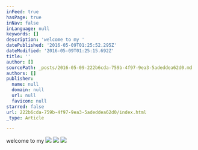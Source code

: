 ```yaml
---
inFeed: true
hasPage: true
inNav: false
inLanguage: null
keywords: []
description: 'welcome to my '
datePublished: '2016-05-09T01:25:52.295Z'
dateModified: '2016-05-09T01:25:15.692Z'
title: ''
author: []
sourcePath: _posts/2016-05-09-222b6cda-759b-4f97-9ea3-5adeddea62d0.md
authors: []
publisher:
  name: null
  domain: null
  url: null
  favicon: null
starred: false
url: 222b6cda-759b-4f97-9ea3-5adeddea62d0/index.html
_type: Article

---
```

welcome to my ![](https://the-grid-user-content.s3-us-west-2.amazonaws.com/56b7a413-25a6-4a4c-a5c9-a279a1b875d3.jpg)
![](https://the-grid-user-content.s3-us-west-2.amazonaws.com/36555d64-e75d-40f4-89b4-ebec1661e0b5.jpg)
![](https://the-grid-user-content.s3-us-west-2.amazonaws.com/aecb90ed-6e2f-46dc-a630-f3c6dc765fe4.jpg)